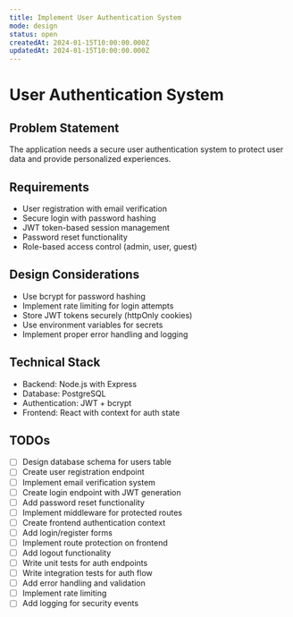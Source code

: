 ```yaml
---
title: Implement User Authentication System
mode: design
status: open
createdAt: 2024-01-15T10:00:00.000Z
updatedAt: 2024-01-15T10:00:00.000Z
---
```


# User Authentication System

## Problem Statement
The application needs a secure user authentication system to protect user data and provide personalized experiences.

## Requirements
- User registration with email verification
- Secure login with password hashing
- JWT token-based session management
- Password reset functionality
- Role-based access control (admin, user, guest)

## Design Considerations
- Use bcrypt for password hashing
- Implement rate limiting for login attempts
- Store JWT tokens securely (httpOnly cookies)
- Use environment variables for secrets
- Implement proper error handling and logging

## Technical Stack
- Backend: Node.js with Express
- Database: PostgreSQL
- Authentication: JWT + bcrypt
- Frontend: React with context for auth state

## TODOs

- [ ] Design database schema for users table
- [ ] Create user registration endpoint
- [ ] Implement email verification system
- [ ] Create login endpoint with JWT generation
- [ ] Add password reset functionality
- [ ] Implement middleware for protected routes
- [ ] Create frontend authentication context
- [ ] Add login/register forms
- [ ] Implement route protection on frontend
- [ ] Add logout functionality
- [ ] Write unit tests for auth endpoints
- [ ] Write integration tests for auth flow
- [ ] Add error handling and validation
- [ ] Implement rate limiting
- [ ] Add logging for security events
